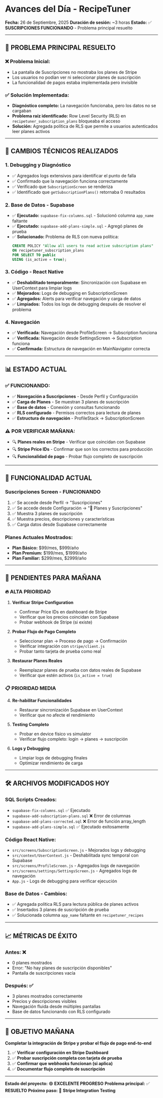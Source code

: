 # Avances del Día - RecipeTuner
**Fecha:** 26 de Septiembre, 2025
**Duración de sesión:** ~3 horas
**Estado:** ✅ **SUSCRIPCIONES FUNCIONANDO** - Problema principal resuelto

---

## 🎯 **PROBLEMA PRINCIPAL RESUELTO**

### ❌ **Problema Inicial:**
- La pantalla de Suscripciones no mostraba los planes de Stripe
- Los usuarios no podían ver ni seleccionar planes de suscripción
- La funcionalidad de pagos estaba implementada pero invisible

### ✅ **Solución Implementada:**
- **Diagnóstico completo:** La navegación funcionaba, pero los datos no se cargaban
- **Problema raíz identificado:** Row Level Security (RLS) en `recipetuner_subscription_plans` bloqueaba el acceso
- **Solución:** Agregada política de RLS que permite a usuarios autenticados leer planes activos

---

## 🔧 **CAMBIOS TÉCNICOS REALIZADOS**

### **1. Debugging y Diagnóstico**
- ✅ Agregados logs extensivos para identificar el punto de falla
- ✅ Confirmado que la navegación funciona correctamente
- ✅ Verificado que `SubscriptionScreen` se renderiza
- ✅ Identificado que `getSubscriptionPlans()` retornaba 0 resultados

### **2. Base de Datos - Supabase**
- ✅ **Ejecutado:** `supabase-fix-columns.sql` - Solucionó columna `app_name` faltante
- ✅ **Ejecutado:** `supabase-add-plans-simple.sql` - Agregó planes de prueba
- ✅ **Solucionado:** Problema de RLS con nueva política:
  ```sql
  CREATE POLICY "Allow all users to read active subscription plans"
  ON recipetuner_subscription_plans
  FOR SELECT TO public
  USING (is_active = true);
  ```

### **3. Código - React Native**
- ✅ **Deshabilitado temporalmente:** Sincronización con Supabase en UserContext para limpiar logs
- ✅ **Mejorados:** Logs de debugging en SubscriptionScreen
- ✅ **Agregados:** Alerts para verificar navegación y carga de datos
- ✅ **Limpiados:** Todos los logs de debugging después de resolver el problema

### **4. Navegación**
- ✅ **Verificada:** Navegación desde ProfileScreen → Subscription funciona
- ✅ **Verificada:** Navegación desde SettingsScreen → Subscription funciona
- ✅ **Confirmada:** Estructura de navegación en MainNavigator correcta

---

## 📊 **ESTADO ACTUAL**

### **✅ FUNCIONANDO:**
- ✅ **Navegación a Suscripciones** - Desde Perfil y Configuración
- ✅ **Carga de Planes** - Se muestran 3 planes de suscripción
- ✅ **Base de datos** - Conexión y consultas funcionando
- ✅ **RLS configurado** - Permisos correctos para lectura de planes
- ✅ **Estructura de navegación** - ProfileStack → SubscriptionScreen

### **⚠️ POR VERIFICAR MAÑANA:**
- 🔍 **Planes reales en Stripe** - Verificar que coincidan con Supabase
- 🔍 **Stripe Price IDs** - Confirmar que son los correctos para producción
- 🔍 **Funcionalidad de pago** - Probar flujo completo de suscripción

---

## 🚀 **FUNCIONALIDAD ACTUAL**

### **Suscripciones Screen - FUNCIONANDO**
1. ✅ Se accede desde Perfil → "Suscripciones"
2. ✅ Se accede desde Configuración → "💎 Planes y Suscripciones"
3. ✅ Muestra 3 planes de suscripción
4. ✅ Muestra precios, descripciones y características
5. ✅ Carga datos desde Supabase correctamente

### **Planes Actuales Mostrados:**
- **Plan Básico:** $99/mes, $999/año
- **Plan Premium:** $199/mes, $1999/año
- **Plan Familiar:** $299/mes, $2999/año

---

## 📝 **PENDIENTES PARA MAÑANA**

### **🔥 ALTA PRIORIDAD**
1. **Verificar Stripe Configuration**
   - Confirmar Price IDs en dashboard de Stripe
   - Verificar que los precios coincidan con Supabase
   - Probar webhook de Stripe (si existe)

2. **Probar Flujo de Pago Completo**
   - Seleccionar plan → Proceso de pago → Confirmación
   - Verificar integración con `stripe/client.js`
   - Probar tanto tarjeta de prueba como real

3. **Restaurar Planes Reales**
   - Reemplazar planes de prueba con datos reales de Supabase
   - Verificar que estén activos (`is_active = true`)

### **📋 PRIORIDAD MEDIA**
4. **Re-habilitar Funcionalidades**
   - Restaurar sincronización Supabase en UserContext
   - Verificar que no afecte el rendimiento

5. **Testing Completo**
   - Probar en device físico vs simulator
   - Verificar flujo completo: login → planes → suscripción

6. **Logs y Debugging**
   - Limpiar logs de debugging finales
   - Optimizar rendimiento de carga

---

## 🛠 **ARCHIVOS MODIFICADOS HOY**

### **SQL Scripts Creados:**
- `supabase-fix-columns.sql` ✅ Ejecutado
- `supabase-add-subscription-plans.sql` ❌ Error de columnas
- `supabase-add-plans-corrected.sql` ❌ Error de función array_length
- `supabase-add-plans-simple.sql` ✅ Ejecutado exitosamente

### **Código React Native:**
- `src/screens/SubscriptionScreen.js` - Mejorados logs y debugging
- `src/context/UserContext.js` - Deshabilitada sync temporal con Supabase
- `src/screens/ProfileScreen.js` - Agregados logs de navegación
- `src/screens/settings/SettingsScreen.js` - Agregados logs de navegación
- `App.js` - Logs de debugging para verificar ejecución

### **Base de Datos - Cambios:**
- ✅ Agregada política RLS para lectura pública de planes activos
- ✅ Insertados 3 planes de suscripción de prueba
- ✅ Solucionada columna `app_name` faltante en `recipetuner_recipes`

---

## 📈 **MÉTRICAS DE ÉXITO**

### **Antes:** ❌
- 0 planes mostrados
- Error: "No hay planes de suscripción disponibles"
- Pantalla de suscripciones vacía

### **Después:** ✅
- 3 planes mostrados correctamente
- Precios y descripciones visibles
- Navegación fluida desde múltiples pantallas
- Base de datos funcionando con RLS configurado

---

## 🎯 **OBJETIVO MAÑANA**
**Completar la integración de Stripe y probar el flujo de pago end-to-end**

1. ✅ **Verificar configuración en Stripe Dashboard**
2. ✅ **Probar suscripción completa con tarjeta de prueba**
3. ✅ **Confirmar que webhooks funcionan (si aplica)**
4. ✅ **Documentar flujo completo de suscripción**

---

**Estado del proyecto:** 🟢 **EXCELENTE PROGRESO**
**Problema principal:** ✅ **RESUELTO**
**Próximo paso:** 🎯 **Stripe Integration Testing**